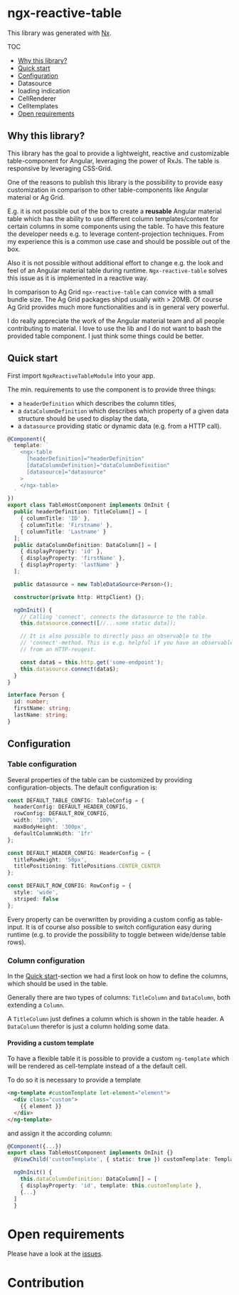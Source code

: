 # ngx-reactive-table

This library was generated with [Nx](https://nx.dev).

TOC

- [Why this library?](#why-this-library)
- [Quick start](#quick-start)
- [Configuration](#configuration)
- Datasource
- loading indication
- CellRenderer
- Celltemplates
- [Open requirements](#open-requirements)

## Why this library?

This library has the goal to provide a lightweight, reactive and customizable table-component for Angular, leveraging the power of RxJs. The table is responsive by leveraging CSS-Grid.

One of the reasons to publish this library is the possibility to provide easy customization in comparison to other table-components like Angular material
or Ag Grid.

E.g. it is not possible out of the box to create a **reusable** Angular material table which has the ability to use different column templates/content for certain columns in some components using the table. To have this feature the developer needs e.g. to leverage content-projection techniques. From my experience this is a common use case and should be possible out of the box.

Also it is not possible without additional effort to change e.g. the look and feel of an Angular material table during runtime. `Ngx-reactive-table` solves this issue
as it is implemented in a reactive way.

In comparison to Ag Grid `ngx-reactive-table` can convice with a small bundle size. The Ag Grid packages shipd usually with > 20MB. Of course Ag Grid provides much more functionalities and is in general very powerful.

I do really appreciate the work of the Angular material team and all people contributing to material. I love to use the lib and I do not want to bash the provided table component. I just think some things could be better.

## Quick start

First import `NgxReactiveTableModule` into your app.

The min. requirements to use the component is to provide three things:

- a `headerDefinition` which describes the column titles,
- a `dataColumnDefinition` which describes which property of a given data structure should be used to display the data,
- a `datasource` providing static or dynamic data (e.g. from a HTTP call).

```typescript
@Component({
  template: `
    <ngx-table
      [headerDefinition]="headerDefinition"
      [dataColumnDefinition]="dataColumnDefinition"
      [datasource]="datasource"
    >
    </ngx-table>
  `
})
export class TableHostComponent implements OnInit {
  public headerDefinition: TitleColumn[] = [
    { columnTitle: 'ID' },
    { columnTitle: 'Firstname' },
    { columnTitle: 'Lastname' }
  ];
  public dataColumnDefinition: DataColumn[] = [
    { displayProperty: 'id' },
    { displayProperty: 'firstName' },
    { displayProperty: 'lastName' }
  ];

  public datasource = new TableDataSource<Person>();

  constructor(private http: HttpClient) {};

  ngOnInit() {
    // Calling 'connect', connects the datasource to the table.
    this.datasource.connect([//...some static data]);

    // It is also possible to directly pass an observable to the
    // 'connect'-method. This is e.g. helpful if you have an observable
    // from an HTTP-reuqest.

    const data$ = this.http.get('some-endpoint');
    this.datasource.connect(data$);
  }
}

interface Person {
  id: number;
  firstName: string;
  lastName: string;
}
```

## Configuration

### Table configuration

Several properties of the table can be customized by providing configuration-objects. The default configuration is:

```typescript
const DEFAULT_TABLE_CONFIG: TableConfig = {
  headerConfig: DEFAULT_HEADER_CONFIG,
  rowConfig: DEFAULT_ROW_CONFIG,
  width: '100%',
  maxBodyHeight: '300px',
  defaultColumnWidth: '1fr'
};

const DEFAULT_HEADER_CONFIG: HeaderConfig = {
  titleRowHeight: '50px',
  titlePositioning: TitlePositions.CENTER_CENTER
};

const DEFAULT_ROW_CONFIG: RowConfig = {
  style: 'wide',
  striped: false
};
```

Every property can be overwritten by providing a custom config as table-input. It is of course also possible to switch configuration easy during runtime (e.g. to provide the possibility to toggle between wide/dense table rows).

### Column configuration

In the [Quick start](#quick-start)-section we had a first look on how to define the columns, which should be used in the table.

Generally there are two types of columns: `TitleColumn` and `DataColumn`, both extending a `Column`.

A `TitleColumn` just defines a column which is shown in the table header. A `DataColumn` therefor is just a column holding some data.

#### Providing a custom template

To have a flexible table it is possible to provide a custom `ng-template` which will be rendered as cell-template instead of a the default cell.

To do so it is necessary to provide a template

```html
<ng-template #customTemplate let-element="element">
  <div class="custom">
    {{ element }}
  </div>
</ng-template>
```

and assign it the according column:

```typescript
@Component({...})
export class TableHostComponent implements OnInit {}
  @ViewChild('customTemplate', { static: true }) customTemplate: TemplateRef<any>;

  ngOnInit() {
    this.dataColumnDefinition: DataColumn[] = [
    { displayProperty: 'id', template: this.customTemplate },
    {...}
  ]
  }
```

# Open requirements

Please have a look at the [issues](https://github.com/mikelgo/ngx-reactive-table/issues).

# Contribution
